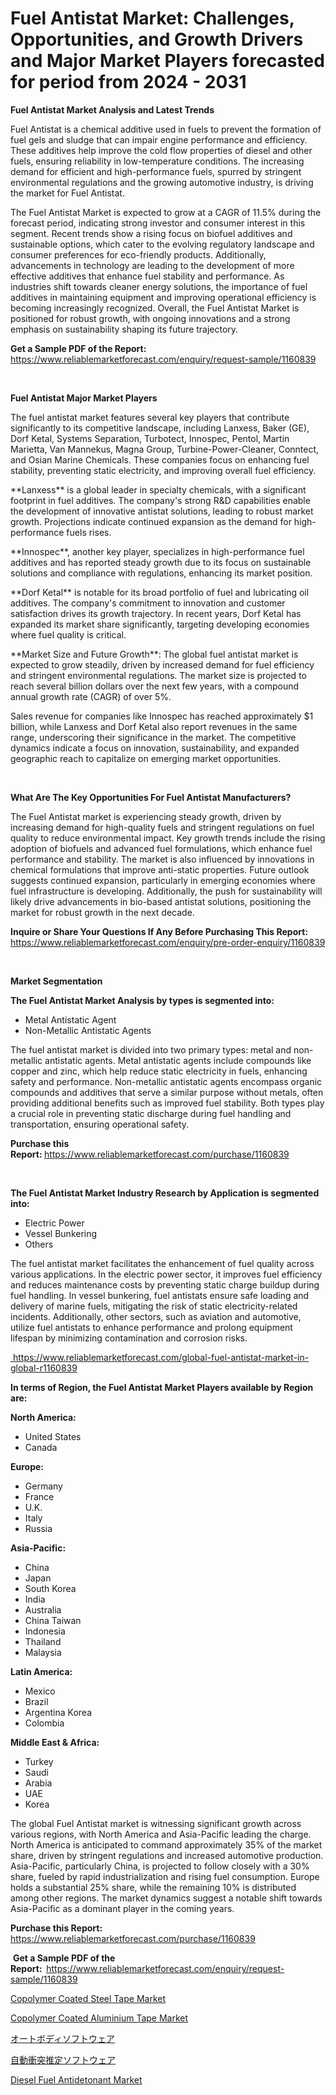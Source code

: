 <p><h1>Fuel Antistat Market: Challenges, Opportunities, and Growth Drivers and Major Market Players forecasted for period from 2024 - 2031</h1></p><p><strong>Fuel Antistat Market Analysis and Latest Trends</strong></p>
<p><p>Fuel Antistat is a chemical additive used in fuels to prevent the formation of fuel gels and sludge that can impair engine performance and efficiency. These additives help improve the cold flow properties of diesel and other fuels, ensuring reliability in low-temperature conditions. The increasing demand for efficient and high-performance fuels, spurred by stringent environmental regulations and the growing automotive industry, is driving the market for Fuel Antistat.</p><p>The Fuel Antistat Market is expected to grow at a CAGR of 11.5% during the forecast period, indicating strong investor and consumer interest in this segment. Recent trends show a rising focus on biofuel additives and sustainable options, which cater to the evolving regulatory landscape and consumer preferences for eco-friendly products. Additionally, advancements in technology are leading to the development of more effective additives that enhance fuel stability and performance. As industries shift towards cleaner energy solutions, the importance of fuel additives in maintaining equipment and improving operational efficiency is becoming increasingly recognized. Overall, the Fuel Antistat Market is positioned for robust growth, with ongoing innovations and a strong emphasis on sustainability shaping its future trajectory.</p></p>
<p><strong>Get a Sample PDF of the Report:&nbsp;</strong> <a href="https://www.reliablemarketforecast.com/enquiry/request-sample/1160839">https://www.reliablemarketforecast.com/enquiry/request-sample/1160839</a></p>
<p>&nbsp;</p>
<p><strong>Fuel Antistat Major Market Players</strong></p>
<p><p>The fuel antistat market features several key players that contribute significantly to its competitive landscape, including Lanxess, Baker (GE), Dorf Ketal, Systems Separation, Turbotect, Innospec, Pentol, Martin Marietta, Van Mannekus, Magna Group, Turbine-Power-Cleaner, Conntect, and Osian Marine Chemicals. These companies focus on enhancing fuel stability, preventing static electricity, and improving overall fuel efficiency.</p><p>**Lanxess** is a global leader in specialty chemicals, with a significant footprint in fuel additives. The company's strong R&D capabilities enable the development of innovative antistat solutions, leading to robust market growth. Projections indicate continued expansion as the demand for high-performance fuels rises.</p><p>**Innospec**, another key player, specializes in high-performance fuel additives and has reported steady growth due to its focus on sustainable solutions and compliance with regulations, enhancing its market position. </p><p>**Dorf Ketal** is notable for its broad portfolio of fuel and lubricating oil additives. The company's commitment to innovation and customer satisfaction drives its growth trajectory. In recent years, Dorf Ketal has expanded its market share significantly, targeting developing economies where fuel quality is critical.</p><p>**Market Size and Future Growth**: The global fuel antistat market is expected to grow steadily, driven by increased demand for fuel efficiency and stringent environmental regulations. The market size is projected to reach several billion dollars over the next few years, with a compound annual growth rate (CAGR) of over 5%.</p><p>Sales revenue for companies like Innospec has reached approximately $1 billion, while Lanxess and Dorf Ketal also report revenues in the same range, underscoring their significance in the market. The competitive dynamics indicate a focus on innovation, sustainability, and expanded geographic reach to capitalize on emerging market opportunities.</p></p>
<p>&nbsp;</p>
<p><strong>What Are The Key Opportunities For Fuel Antistat Manufacturers?</strong></p>
<p><p>The Fuel Antistat market is experiencing steady growth, driven by increasing demand for high-quality fuels and stringent regulations on fuel quality to reduce environmental impact. Key growth trends include the rising adoption of biofuels and advanced fuel formulations, which enhance fuel performance and stability. The market is also influenced by innovations in chemical formulations that improve anti-static properties. Future outlook suggests continued expansion, particularly in emerging economies where fuel infrastructure is developing. Additionally, the push for sustainability will likely drive advancements in bio-based antistat solutions, positioning the market for robust growth in the next decade.</p></p>
<p><strong>Inquire or Share Your Questions If Any Before Purchasing This Report:</strong> <a href="https://www.reliablemarketforecast.com/enquiry/pre-order-enquiry/1160839">https://www.reliablemarketforecast.com/enquiry/pre-order-enquiry/1160839</a></p>
<p>&nbsp;</p>
<p><strong>Market Segmentation</strong></p>
<p><strong>The Fuel Antistat Market Analysis by types is segmented into:</strong></p>
<p><ul><li>Metal Antistatic Agent</li><li>Non-Metallic Antistatic Agents</li></ul></p>
<p><p>The fuel antistat market is divided into two primary types: metal and non-metallic antistatic agents. Metal antistatic agents include compounds like copper and zinc, which help reduce static electricity in fuels, enhancing safety and performance. Non-metallic antistatic agents encompass organic compounds and additives that serve a similar purpose without metals, often providing additional benefits such as improved fuel stability. Both types play a crucial role in preventing static discharge during fuel handling and transportation, ensuring operational safety.</p></p>
<p><strong>Purchase this Report:&nbsp;</strong><a href="https://www.reliablemarketforecast.com/purchase/1160839">https://www.reliablemarketforecast.com/purchase/1160839</a></p>
<p>&nbsp;</p>
<p><strong>The Fuel Antistat Market Industry Research by Application is segmented into:</strong></p>
<p><ul><li>Electric Power</li><li>Vessel Bunkering</li><li>Others</li></ul></p>
<p><p>The fuel antistat market facilitates the enhancement of fuel quality across various applications. In the electric power sector, it improves fuel efficiency and reduces maintenance costs by preventing static charge buildup during fuel handling. In vessel bunkering, fuel antistats ensure safe loading and delivery of marine fuels, mitigating the risk of static electricity-related incidents. Additionally, other sectors, such as aviation and automotive, utilize fuel antistats to enhance performance and prolong equipment lifespan by minimizing contamination and corrosion risks.</p></p>
<p><a href="https://www.reliablemarketforecast.com/global-fuel-antistat-market-in-global-r1160839">&nbsp;https://www.reliablemarketforecast.com/global-fuel-antistat-market-in-global-r1160839</a></p>
<p><strong>In terms of Region, the Fuel Antistat Market Players available by Region are:</strong></p>
<p>
    <p> <strong> North America: </strong>
        <ul>
            <li>United States</li>
            <li>Canada</li>
        </ul>
        </p> 
    <p> <strong> Europe: </strong>
        <ul>
            <li>Germany</li>
            <li>France</li>
            <li>U.K.</li>
            <li>Italy</li>
            <li>Russia</li>
        </ul>
        </p> 
    <p> <strong> Asia-Pacific: </strong>
        <ul>
            <li>China</li>
            <li>Japan</li>
            <li>South Korea</li>
            <li>India</li>
            <li>Australia</li>
            <li>China Taiwan</li>
            <li>Indonesia</li>
            <li>Thailand</li>
            <li>Malaysia</li>
        </ul>
        </p> 
    <p> <strong> Latin America: </strong>
        <ul>
            <li>Mexico</li>
            <li>Brazil</li>
            <li>Argentina Korea</li>
            <li>Colombia</li>
        </ul>
        </p> 
    <p> <strong> Middle East & Africa: </strong>
        <ul>
            <li>Turkey</li>
            <li>Saudi</li>
            <li>Arabia</li>
            <li>UAE</li>
            <li>Korea</li>
        </ul>
    </p>
    </p>
<p><p>The global Fuel Antistat market is witnessing significant growth across various regions, with North America and Asia-Pacific leading the charge. North America is anticipated to command approximately 35% of the market share, driven by stringent regulations and increased automotive production. Asia-Pacific, particularly China, is projected to follow closely with a 30% share, fueled by rapid industrialization and rising fuel consumption. Europe holds a substantial 25% share, while the remaining 10% is distributed among other regions. The market dynamics suggest a notable shift towards Asia-Pacific as a dominant player in the coming years.</p></p>
<p><strong>Purchase this Report: </strong><a href="https://www.reliablemarketforecast.com/purchase/1160839">https://www.reliablemarketforecast.com/purchase/1160839</a></p>
<p>&nbsp;<strong>Get a Sample PDF of the Report:&nbsp;&nbsp;</strong><a href="https://www.reliablemarketforecast.com/enquiry/request-sample/1160839">https://www.reliablemarketforecast.com/enquiry/request-sample/1160839</a></p>
<p><strong></strong></p>
<p><p><a href="https://issuu.com/reportprime-2/docs/copolymer-coated-steel-tape-market-_426ab411863e42">Copolymer Coated Steel Tape Market</a></p><p><a href="https://issuu.com/reportprime-2/docs/copolymer-coated-aluminium-tape-mar_e727c673288ced">Copolymer Coated Aluminium Tape Market</a></p><p><a href="https://medium.com/@abigayleh7fr/auto-body-software-market-%E3%81%AE%E3%82%B0%E3%83%AD%E3%83%BC%E3%83%90%E3%83%AB%E5%B8%82%E5%A0%B4%E6%A6%82%E8%A6%81%E3%81%AF-%E4%B8%96%E7%95%8C%E3%81%8A%E3%82%88%E3%81%B3%E4%B8%BB%E8%A6%81%E5%B8%82%E5%A0%B4%E3%81%AB%E3%81%8A%E3%81%91%E3%82%8B%E6%A5%AD%E7%95%8C%E3%81%AB%E5%BD%B1%E9%9F%BF%E3%82%92%E4%B8%8E%E3%81%88%E3%82%8B%E4%B8%BB%E8%A6%81%E3%81%AA%E3%83%88%E3%83%AC%E3%83%B3%E3%83%89%E3%81%AB%E3%81%A4%E3%81%84%E3%81%A6-%E7%8B%AC%E8%87%AA%E3%81%AE%E8%A6%96%E7%82%B9%E3%82%92%E6%8F%90%E4%BE%9B%E3%81%97%E3%81%BE%E3%81%99-9f26014b60b5">オートボディソフトウェア</a></p><p><a href="https://medium.com/@abigayleh7fr/%E8%87%AA%E5%8B%95%E8%BB%8A%E8%A1%9D%E7%AA%81%E8%A6%8B%E7%A9%8D%E3%82%82%E3%82%8A%E3%82%BD%E3%83%95%E3%83%88%E3%82%A6%E3%82%A7%E3%82%A2%E5%B8%82%E5%A0%B4%E3%81%AE%E4%B8%BB%E8%A6%81%E6%8E%A8%E9%80%B2%E8%A6%81%E5%9B%A0%E3%81%AE%E5%88%86%E6%9E%90-2024%E5%B9%B4%E3%81%8B%E3%82%892031%E5%B9%B4%E3%81%BE%E3%81%A7%E3%81%AE%E5%B8%82%E5%A0%B4%E5%8B%95%E5%90%91%E3%81%A8%E5%B0%86%E6%9D%A5%E3%81%AE%E5%B1%95%E6%9C%9B-f4d8fd4e4fbf">自動衝突推定ソフトウェア</a></p><p><a href="https://github.com/BryceTownsendr/Market-Research-Report-List-6/blob/main/diesel-fuel-antidetonant-market.md">Diesel Fuel Antidetonant Market</a></p></p>